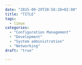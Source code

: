 ```yaml
---
date: "2015-09-29T20:58:28+02:00"
title: "TITLE"
tags:
  - linux
categories:
  - "Configuration Management"
  - "Development"
  - "System administration"
  - "Networking"
draft: "true"

---
```



